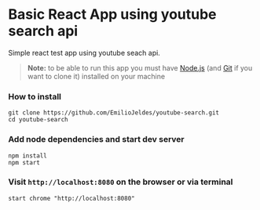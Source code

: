 # Basic React App using youtube search api
Simple react test app using youtube seach api.
>**Note:** to be able to run this app you must have [Node.js](https://nodejs.org/es/) (and [Git](https://git-scm.com/) if you want to clone it) installed on your machine

### How to install
```
git clone https://github.com/EmilioJeldes/youtube-search.git
cd youtube-search
```
### Add node dependencies and start dev server
```
npm install
npm start
```
### Visit `http://localhost:8080` on the browser or via terminal
```
start chrome "http://localhost:8080"
```